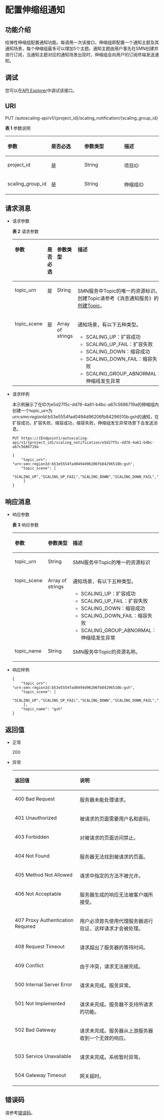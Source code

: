 # 配置伸缩组通知<a name="as_06_0801"></a>

## 功能介绍<a name="section2082935495536"></a>

给弹性伸缩组配置通知功能。每调用一次该接口，伸缩组即配置一个通知主题及其通知场景，每个伸缩组最多可以增加5个主题。通知主题由用户事先在SMN创建并进行订阅，当通知主题对应的通知场景出现时，伸缩组会向用户的订阅终端发送通知。

## 调试<a name="section948154693415"></a>

您可以在[API Explorer](https://apiexplorer.developer.huaweicloud.com/apiexplorer/doc?product=AS&api=CreateScalingNotification)中调试该接口。

## URI<a name="section1799627095536"></a>

PUT /autoscaling-api/v1/\{project\_id\}/scaling\_notification/\{scaling\_group\_id\}

**表 1**  参数说明

<a name="table331451795536"></a>
<table><thead align="left"><tr id="row3996181195536"><th class="cellrowborder" valign="top" width="21%" id="mcps1.2.5.1.1"><p id="p1568129195536"><a name="p1568129195536"></a><a name="p1568129195536"></a>参数</p>
</th>
<th class="cellrowborder" valign="top" width="24%" id="mcps1.2.5.1.2"><p id="p6222504395536"><a name="p6222504395536"></a><a name="p6222504395536"></a>是否必选</p>
</th>
<th class="cellrowborder" valign="top" width="28.000000000000004%" id="mcps1.2.5.1.3"><p id="p706369995536"><a name="p706369995536"></a><a name="p706369995536"></a>参数类型</p>
</th>
<th class="cellrowborder" valign="top" width="27%" id="mcps1.2.5.1.4"><p id="p3528875695536"><a name="p3528875695536"></a><a name="p3528875695536"></a>描述</p>
</th>
</tr>
</thead>
<tbody><tr id="row3981698995536"><td class="cellrowborder" valign="top" width="21%" headers="mcps1.2.5.1.1 "><p id="p395071195536"><a name="p395071195536"></a><a name="p395071195536"></a>project_id</p>
</td>
<td class="cellrowborder" valign="top" width="24%" headers="mcps1.2.5.1.2 "><p id="p5157220295536"><a name="p5157220295536"></a><a name="p5157220295536"></a>是</p>
</td>
<td class="cellrowborder" valign="top" width="28.000000000000004%" headers="mcps1.2.5.1.3 "><p id="p1659881395536"><a name="p1659881395536"></a><a name="p1659881395536"></a>String</p>
</td>
<td class="cellrowborder" valign="top" width="27%" headers="mcps1.2.5.1.4 "><p id="p36520930"><a name="p36520930"></a><a name="p36520930"></a>项目ID</p>
</td>
</tr>
<tr id="row3571771510329"><td class="cellrowborder" valign="top" width="21%" headers="mcps1.2.5.1.1 "><p id="p745378510329"><a name="p745378510329"></a><a name="p745378510329"></a>scaling_group_id</p>
</td>
<td class="cellrowborder" valign="top" width="24%" headers="mcps1.2.5.1.2 "><p id="p6688574910329"><a name="p6688574910329"></a><a name="p6688574910329"></a>是</p>
</td>
<td class="cellrowborder" valign="top" width="28.000000000000004%" headers="mcps1.2.5.1.3 "><p id="p4903655610329"><a name="p4903655610329"></a><a name="p4903655610329"></a>String</p>
</td>
<td class="cellrowborder" valign="top" width="27%" headers="mcps1.2.5.1.4 "><p id="p1253812010329"><a name="p1253812010329"></a><a name="p1253812010329"></a>伸缩组ID</p>
</td>
</tr>
</tbody>
</table>

## 请求消息<a name="section2093926095536"></a>

-   请求参数

    **表 2**  请求参数

    <a name="table1617423919456"></a>
    <table><thead align="left"><tr id="row260866419456"><th class="cellrowborder" valign="top" width="20%" id="mcps1.2.5.1.1"><p id="p997525619456"><a name="p997525619456"></a><a name="p997525619456"></a>参数</p>
    </th>
    <th class="cellrowborder" valign="top" width="15%" id="mcps1.2.5.1.2"><p id="p268942519456"><a name="p268942519456"></a><a name="p268942519456"></a>是否必选</p>
    </th>
    <th class="cellrowborder" valign="top" width="20%" id="mcps1.2.5.1.3"><p id="p1651684219456"><a name="p1651684219456"></a><a name="p1651684219456"></a>参数类型</p>
    </th>
    <th class="cellrowborder" valign="top" width="45%" id="mcps1.2.5.1.4"><p id="p6279578719456"><a name="p6279578719456"></a><a name="p6279578719456"></a>描述</p>
    </th>
    </tr>
    </thead>
    <tbody><tr id="row5329398119456"><td class="cellrowborder" valign="top" width="20%" headers="mcps1.2.5.1.1 "><p id="p2184519119456"><a name="p2184519119456"></a><a name="p2184519119456"></a>topic_urn</p>
    </td>
    <td class="cellrowborder" valign="top" width="15%" headers="mcps1.2.5.1.2 "><p id="p2463006619456"><a name="p2463006619456"></a><a name="p2463006619456"></a>是</p>
    </td>
    <td class="cellrowborder" valign="top" width="20%" headers="mcps1.2.5.1.3 "><p id="p4887834219456"><a name="p4887834219456"></a><a name="p4887834219456"></a>String</p>
    </td>
    <td class="cellrowborder" valign="top" width="45%" headers="mcps1.2.5.1.4 "><p id="p6683159319456"><a name="p6683159319456"></a><a name="p6683159319456"></a>SMN服务中Topic的唯一的资源标识。创建Topic请参考《消息通知服务》的<a href="https://support.huaweicloud.com/api-smn/smn_api_51001.html" target="_blank" rel="noopener noreferrer">创建Topic</a>。</p>
    </td>
    </tr>
    <tr id="row6461343319456"><td class="cellrowborder" valign="top" width="20%" headers="mcps1.2.5.1.1 "><p id="p6630559319456"><a name="p6630559319456"></a><a name="p6630559319456"></a>topic_scene</p>
    </td>
    <td class="cellrowborder" valign="top" width="15%" headers="mcps1.2.5.1.2 "><p id="p204393319456"><a name="p204393319456"></a><a name="p204393319456"></a>是</p>
    </td>
    <td class="cellrowborder" valign="top" width="20%" headers="mcps1.2.5.1.3 "><p id="p6339193387"><a name="p6339193387"></a><a name="p6339193387"></a>Array of strings</p>
    </td>
    <td class="cellrowborder" valign="top" width="45%" headers="mcps1.2.5.1.4 "><p id="p31829668193220"><a name="p31829668193220"></a><a name="p31829668193220"></a>通知场景，有以下五种类型。</p>
    <a name="ul122296205819"></a><a name="ul122296205819"></a><ul id="ul122296205819"><li>SCALING_UP：扩容成功</li><li>SCALING_UP_FAIL：扩容失败</li><li>SCALING_DOWN：缩容成功</li><li>SCALING_DOWN_FAIL：缩容失败</li><li>SCALING_GROUP_ABNORMAL：伸缩组发生异常</li></ul>
    </td>
    </tr>
    </tbody>
    </table>


-   请求样例

    本示例展示了在ID为e5d27f5c-dd76-4a61-b4bc-a67c5686719a的伸缩组内创建一个topic\_urn为urn:smn:_regionId_:b53e5554fad0494d96206fb84296510b:gsh的通知，在扩容成功，扩容失败，缩容成功，缩容失败，伸缩组发生异常场景下会发送消息。

    ```
    PUT https://{Endpoint}/autoscaling-api/v1/{project_id}/scaling_notification/e5d27f5c-dd76-4a61-b4bc-a67c5686719a
    
    {
        "topic_urn": "urn:smn:regionId:b53e5554fad0494d96206fb84296510b:gsh",
        "topic_scene": [
            "SCALING_UP","SCALING_UP_FAIL","SCALING_DOWN","SCALING_DOWN_FAIL","SCALING_GROUP_ABNORMAL"
         ]
    }
    ```


## 响应消息<a name="section5819104495536"></a>

-   响应参数

    **表 3**  响应参数

    <a name="table35032363191339"></a>
    <table><thead align="left"><tr id="row22296626191339"><th class="cellrowborder" valign="top" width="23.997600239976002%" id="mcps1.2.4.1.1"><p id="p61196297191339"><a name="p61196297191339"></a><a name="p61196297191339"></a>参数</p>
    </th>
    <th class="cellrowborder" valign="top" width="26.447355264473554%" id="mcps1.2.4.1.2"><p id="p63685717191339"><a name="p63685717191339"></a><a name="p63685717191339"></a>参数类型</p>
    </th>
    <th class="cellrowborder" valign="top" width="49.55504449555044%" id="mcps1.2.4.1.3"><p id="p58269466191339"><a name="p58269466191339"></a><a name="p58269466191339"></a>描述</p>
    </th>
    </tr>
    </thead>
    <tbody><tr id="row22206291191339"><td class="cellrowborder" valign="top" width="23.997600239976002%" headers="mcps1.2.4.1.1 "><p id="p53879145191339"><a name="p53879145191339"></a><a name="p53879145191339"></a>topic_urn</p>
    </td>
    <td class="cellrowborder" valign="top" width="26.447355264473554%" headers="mcps1.2.4.1.2 "><p id="p38684489191339"><a name="p38684489191339"></a><a name="p38684489191339"></a>String</p>
    </td>
    <td class="cellrowborder" valign="top" width="49.55504449555044%" headers="mcps1.2.4.1.3 "><p id="p46435941191339"><a name="p46435941191339"></a><a name="p46435941191339"></a>SMN服务中Topic的唯一的资源标识</p>
    </td>
    </tr>
    <tr id="row15270285191339"><td class="cellrowborder" valign="top" width="23.997600239976002%" headers="mcps1.2.4.1.1 "><p id="p28933602191339"><a name="p28933602191339"></a><a name="p28933602191339"></a>topic_scene</p>
    </td>
    <td class="cellrowborder" valign="top" width="26.447355264473554%" headers="mcps1.2.4.1.2 "><p id="p1170013529519"><a name="p1170013529519"></a><a name="p1170013529519"></a>Array of strings</p>
    </td>
    <td class="cellrowborder" valign="top" width="49.55504449555044%" headers="mcps1.2.4.1.3 "><p id="p63660856193723"><a name="p63660856193723"></a><a name="p63660856193723"></a>通知场景，有以下五种类型。</p>
    <a name="ul990493813810"></a><a name="ul990493813810"></a><ul id="ul990493813810"><li>SCALING_UP：扩容成功</li><li>SCALING_UP_FAIL：扩容失败</li><li>SCALING_DOWN：缩容成功</li><li>SCALING_DOWN_FAIL：缩容失败</li><li>SCALING_GROUP_ABNORMAL：伸缩组发生异常</li></ul>
    </td>
    </tr>
    <tr id="row35509598101530"><td class="cellrowborder" valign="top" width="23.997600239976002%" headers="mcps1.2.4.1.1 "><p id="p57705222101530"><a name="p57705222101530"></a><a name="p57705222101530"></a>topic_name</p>
    </td>
    <td class="cellrowborder" valign="top" width="26.447355264473554%" headers="mcps1.2.4.1.2 "><p id="p43611390101530"><a name="p43611390101530"></a><a name="p43611390101530"></a>String</p>
    </td>
    <td class="cellrowborder" valign="top" width="49.55504449555044%" headers="mcps1.2.4.1.3 "><p id="p42861678101530"><a name="p42861678101530"></a><a name="p42861678101530"></a>SMN服务中Topic的资源名称。</p>
    </td>
    </tr>
    </tbody>
    </table>


-   响应样例

    ```
    {
        "topic_urn": "urn:smn:regionId:b53e5554fad0494d96206fb84296510b:gsh",
        "topic_scene": [
            "SCALING_UP","SCALING_UP_FAIL","SCALING_DOWN","SCALING_DOWN_FAIL","SCALING_GROUP_ABNORMAL"
         ],
        "topic_name": "gsh"
    }
    ```


## 返回值<a name="section1489498995536"></a>

-   正常

    200

-   异常

    <a name="table4898896895536"></a>
    <table><thead align="left"><tr id="row2202573295536"><th class="cellrowborder" valign="top" width="44.36%" id="mcps1.1.3.1.1"><p id="p3925390595536"><a name="p3925390595536"></a><a name="p3925390595536"></a>返回值</p>
    </th>
    <th class="cellrowborder" valign="top" width="55.64%" id="mcps1.1.3.1.2"><p id="p2544972695536"><a name="p2544972695536"></a><a name="p2544972695536"></a>说明</p>
    </th>
    </tr>
    </thead>
    <tbody><tr id="row4816190795536"><td class="cellrowborder" valign="top" width="44.36%" headers="mcps1.1.3.1.1 "><p id="p880040995536"><a name="p880040995536"></a><a name="p880040995536"></a>400 Bad Request</p>
    </td>
    <td class="cellrowborder" valign="top" width="55.64%" headers="mcps1.1.3.1.2 "><p id="p4174453595536"><a name="p4174453595536"></a><a name="p4174453595536"></a>服务器未能处理请求。</p>
    </td>
    </tr>
    <tr id="row4015650395536"><td class="cellrowborder" valign="top" width="44.36%" headers="mcps1.1.3.1.1 "><p id="p3145134295536"><a name="p3145134295536"></a><a name="p3145134295536"></a>401 Unauthorized</p>
    </td>
    <td class="cellrowborder" valign="top" width="55.64%" headers="mcps1.1.3.1.2 "><p id="p6453073695536"><a name="p6453073695536"></a><a name="p6453073695536"></a>被请求的页面需要用户名和密码。</p>
    </td>
    </tr>
    <tr id="row4390571895536"><td class="cellrowborder" valign="top" width="44.36%" headers="mcps1.1.3.1.1 "><p id="p6670224695536"><a name="p6670224695536"></a><a name="p6670224695536"></a>403 Forbidden</p>
    </td>
    <td class="cellrowborder" valign="top" width="55.64%" headers="mcps1.1.3.1.2 "><p id="p3417285595536"><a name="p3417285595536"></a><a name="p3417285595536"></a>对被请求的页面访问禁止。</p>
    </td>
    </tr>
    <tr id="row3912024395536"><td class="cellrowborder" valign="top" width="44.36%" headers="mcps1.1.3.1.1 "><p id="p1462312895536"><a name="p1462312895536"></a><a name="p1462312895536"></a>404 Not Found</p>
    </td>
    <td class="cellrowborder" valign="top" width="55.64%" headers="mcps1.1.3.1.2 "><p id="p4362270595536"><a name="p4362270595536"></a><a name="p4362270595536"></a>服务器无法找到被请求的页面。</p>
    </td>
    </tr>
    <tr id="row5706002995536"><td class="cellrowborder" valign="top" width="44.36%" headers="mcps1.1.3.1.1 "><p id="p5845961695536"><a name="p5845961695536"></a><a name="p5845961695536"></a>405 Method Not Allowed</p>
    </td>
    <td class="cellrowborder" valign="top" width="55.64%" headers="mcps1.1.3.1.2 "><p id="p3760842795536"><a name="p3760842795536"></a><a name="p3760842795536"></a>请求中指定的方法不被允许。</p>
    </td>
    </tr>
    <tr id="row293152795536"><td class="cellrowborder" valign="top" width="44.36%" headers="mcps1.1.3.1.1 "><p id="p3612717195536"><a name="p3612717195536"></a><a name="p3612717195536"></a>406 Not Acceptable</p>
    </td>
    <td class="cellrowborder" valign="top" width="55.64%" headers="mcps1.1.3.1.2 "><p id="p4061970695536"><a name="p4061970695536"></a><a name="p4061970695536"></a>服务器生成的响应无法被客户端所接受。</p>
    </td>
    </tr>
    <tr id="row3003304095536"><td class="cellrowborder" valign="top" width="44.36%" headers="mcps1.1.3.1.1 "><p id="p1675719895536"><a name="p1675719895536"></a><a name="p1675719895536"></a>407 Proxy Authentication Required</p>
    </td>
    <td class="cellrowborder" valign="top" width="55.64%" headers="mcps1.1.3.1.2 "><p id="p1515577295536"><a name="p1515577295536"></a><a name="p1515577295536"></a>用户必须首先使用代理服务器进行验证，这样请求才会被处理。</p>
    </td>
    </tr>
    <tr id="row218422095536"><td class="cellrowborder" valign="top" width="44.36%" headers="mcps1.1.3.1.1 "><p id="p4270415095536"><a name="p4270415095536"></a><a name="p4270415095536"></a>408 Request Timeout</p>
    </td>
    <td class="cellrowborder" valign="top" width="55.64%" headers="mcps1.1.3.1.2 "><p id="p3648411695536"><a name="p3648411695536"></a><a name="p3648411695536"></a>请求超出了服务器的等待时间。</p>
    </td>
    </tr>
    <tr id="row5992159295536"><td class="cellrowborder" valign="top" width="44.36%" headers="mcps1.1.3.1.1 "><p id="p2181080895536"><a name="p2181080895536"></a><a name="p2181080895536"></a>409 Conflict</p>
    </td>
    <td class="cellrowborder" valign="top" width="55.64%" headers="mcps1.1.3.1.2 "><p id="p2184504195536"><a name="p2184504195536"></a><a name="p2184504195536"></a>由于冲突，请求无法被完成。</p>
    </td>
    </tr>
    <tr id="row6238764295536"><td class="cellrowborder" valign="top" width="44.36%" headers="mcps1.1.3.1.1 "><p id="p2023420295536"><a name="p2023420295536"></a><a name="p2023420295536"></a>500 Internal Server Error</p>
    </td>
    <td class="cellrowborder" valign="top" width="55.64%" headers="mcps1.1.3.1.2 "><p id="p2835763895536"><a name="p2835763895536"></a><a name="p2835763895536"></a>请求未完成。服务异常。</p>
    </td>
    </tr>
    <tr id="row5389215795536"><td class="cellrowborder" valign="top" width="44.36%" headers="mcps1.1.3.1.1 "><p id="p318858395536"><a name="p318858395536"></a><a name="p318858395536"></a>501 Not Implemented</p>
    </td>
    <td class="cellrowborder" valign="top" width="55.64%" headers="mcps1.1.3.1.2 "><p id="p5694869095536"><a name="p5694869095536"></a><a name="p5694869095536"></a>请求未完成。服务器不支持所请求的功能。</p>
    </td>
    </tr>
    <tr id="row4277616795536"><td class="cellrowborder" valign="top" width="44.36%" headers="mcps1.1.3.1.1 "><p id="p4231752695536"><a name="p4231752695536"></a><a name="p4231752695536"></a>502 Bad Gateway</p>
    </td>
    <td class="cellrowborder" valign="top" width="55.64%" headers="mcps1.1.3.1.2 "><p id="p516757795536"><a name="p516757795536"></a><a name="p516757795536"></a>请求未完成。服务器从上游服务器收到一个无效的响应。</p>
    </td>
    </tr>
    <tr id="row4650819895536"><td class="cellrowborder" valign="top" width="44.36%" headers="mcps1.1.3.1.1 "><p id="p906768395536"><a name="p906768395536"></a><a name="p906768395536"></a>503 Service Unavailable</p>
    </td>
    <td class="cellrowborder" valign="top" width="55.64%" headers="mcps1.1.3.1.2 "><p id="p6339370495536"><a name="p6339370495536"></a><a name="p6339370495536"></a>请求未完成。系统暂时异常。</p>
    </td>
    </tr>
    <tr id="row3367243095536"><td class="cellrowborder" valign="top" width="44.36%" headers="mcps1.1.3.1.1 "><p id="p4311227595536"><a name="p4311227595536"></a><a name="p4311227595536"></a>504 Gateway Timeout</p>
    </td>
    <td class="cellrowborder" valign="top" width="55.64%" headers="mcps1.1.3.1.2 "><p id="p243336495536"><a name="p243336495536"></a><a name="p243336495536"></a>网关超时。</p>
    </td>
    </tr>
    </tbody>
    </table>


## 错误码<a name="section17669131616110"></a>

请参考[错误码](错误码.md)。

